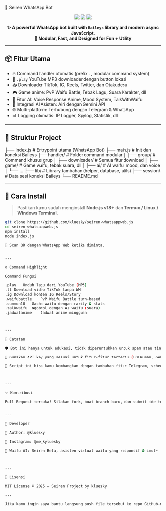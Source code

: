 🤖 Seiren WhatsApp Bot
<p align="center">
  <img src="https://img.shields.io/github/stars/kluesky/seiren-whatsappweb.js?style=flat-square" />
  <img src="https://img.shields.io/github/license/kluesky/seiren-whatsappweb.js?style=flat-square" />
  <img src="https://img.shields.io/github/languages/top/kluesky/seiren-whatsappweb.js?style=flat-square" />
</p>

<p align="center">
  <b>✨ A powerful WhatsApp bot built with <code>Baileys</code> library and modern async JavaScript.</b><br>
  <b>🚀 Modular, Fast, and Designed for Fun + Utility</b>
</p>

---

## 📦 Fitur Utama

- 🔥 Command handler otomatis (prefix `.`, modular command system)
- 🎵 `.play` YouTube MP3 downloader dengan button lokasi
- 📥 Downloader TikTok, IG, Reels, Twitter, dan Otakudesu
- 🎮 Game anime: PvP Waifu Battle, Tebak Lagu, Suara Karakter, dll
- 🤖 Fitur AI: Voice Response Anime, Mood System, TalkWithWaifu
- 🧠 Integrasi AI Asisten: Airi dengan Gemini API
- 🌐 Multi-platform: Terhubung dengan Telegram & WhatsApp
- 📊 Logging otomatis: IP Logger, Spylog, Statistik, dll

---

## 📁 Struktur Project

├── index.js             # Entrypoint utama (WhatsApp Bot) ├── main.js              # Init dan koneksi Baileys ├── handler/             # Folder command modular │   ├── group/           # Command khusus grup │   ├── downloader/      # Semua fitur download │   ├── game/            # Game waifu, tebak suara, dll │   ├── ai/              # AI waifu, mood, dan voice │   └── ... ├── lib/                 # Library tambahan (helper, database, utils) ├── session/             # Data sesi koneksi Baileys └── README.md

---

## 🚀 Cara Install

> Pastikan kamu sudah menginstall **Node.js v18+** dan **Termux / Linux / Windows Terminal**.

```bash
git clone https://github.com/kluesky/seiren-whatsappweb.js
cd seiren-whatsappweb.js
npm install
node index.js

📱 Scan QR dengan WhatsApp Web ketika diminta.


---

⚙️ Command Highlight

Command	Fungsi

.play	Unduh lagu dari YouTube (MP3)
.tt	Download video TikTok tanpa WM
.ig	Download konten IG Reels/Story
.waifubattle	PvP Waifu Battle turn-based
.summon10	Gacha waifu dengan rarity & stats
.talkwaifu	Ngobrol dengan AI waifu (suara)
.jadwalanime	Jadwal anime mingguan



---

🔐 Catatan

🛡 Bot ini hanya untuk edukasi, tidak diperuntukkan untuk spam atau tindakan ilegal.

🔑 Gunakan API key yang sesuai untuk fitur-fitur tertentu (LOLHuman, Gemini, TikWM, dll).

🤖 Script ini bisa kamu kembangkan dengan tambahan fitur Telegram, scheduler, integrasi voice AI, dll.



---

✨ Kontribusi

Pull Request terbuka! Silakan fork, buat branch baru, dan submit ide terbaikmu.


---

🧠 Developer

👤 Author: @kluesky

📸 Instagram: @me_kyluesky

🧠 Waifu AI: Seiren Beta, asisten virtual waifu yang responsif & imut~



---

📄 Lisensi

MIT License © 2025 — Seiren Project by kluesky

---

Jika kamu ingin saya bantu langsung push file tersebut ke repo GitHub-mu (via PR) atau ubah formatnya menjadi dark mode (markdown with custom styling), tinggal bilang saja!
